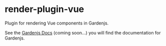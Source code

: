 # render-plugin-vue

Plugin for rendering Vue components in Gardenjs.

See the [Gardenjs Docs](https://gardenjs.org) (coming soon...) you will find the documentation for Gardenjs.
